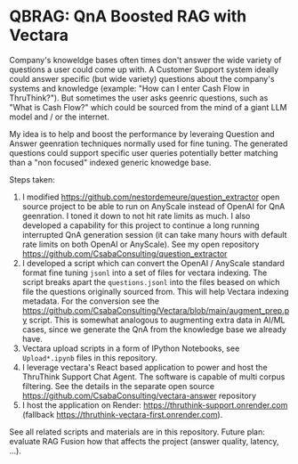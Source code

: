 # QBRAG: QnA Boosted RAG with Vectara

Company's knoweldge bases often times don't answer the wide variety of questions a user could come up with.
A Customer Support system ideally could answer specific (but wide variety) questions about the company's systems and knowledge (example: "How can I enter Cash Flow in ThruThink?"). But sometimes the user asks geenric questions, such as "What is Cash Flow?" which could be sourced from the mind of a giant LLM model and / or the internet.

My idea is to help and boost the performance by leveraing Question and Answer geenration techniques normally used for fine tuning. The generated questions could support specific user queries potentially better matching than a "non focused" indexed generic knowedge base.

Steps taken:
1. I modified https://github.com/nestordemeure/question_extractor open source project to be able to run on AnyScale instead of OpenAI for QnA geenration. I toned it down to not hit rate limits as much. I also developed a capability for this project to continue a long running interrupted QnA generation session (it can take many hours with default rate limits on both OpenAI or AnyScale). See my open repository https://github.com/CsabaConsulting/question_extractor
2. I developed a script which can convert the OpenAI / AnyScale standard format fine tuning `jsonl` into a set of files for vectara indexing. The script breaks apart the `questions.jsonl` into the files beased on which file the questions originally sourced from. This will help Vectara indexing metadata. For the conversion see the https://github.com/CsabaConsulting/Vectara/blob/main/augment_prep.py script. This is somewhat analogous to augmenting extra data in AI/ML cases, since we generate the QnA from the knowledge base we already have.
3. Vectara upload scripts in a form of IPython Notebooks, see `Upload*.ipynb` files in this repository.
4. I leverage vectara's React based application to power and host the ThruThink Support Chat Agent. The software is capable of multi corpus filtering. See the details in the separate open source https://github.com/CsabaConsulting/vectara-answer repository
5. I host the application on Render: https://thruthink-support.onrender.com (fallback https://thruthink-vectara-first.onrender.com).

See all related scripts and materials are in this repository.
Future plan: evaluate RAG Fusion how that affects the project (answer quality, latency, ...).
